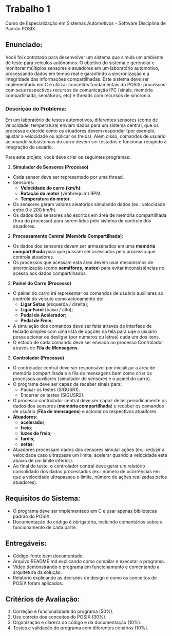 # Trabalho 1

Curso de Especialização em Sistemas Automotivos - Software
Disciplina de Padrão POSIX

## Enunciado: 

Você foi contratado para desenvolver um sistema que simula um ambiente de teste para veículos autônomos. O objetivo do sistema é gerenciar e monitorar múltiplos sensores e atuadores em um laboratório automotivo, processando dados em tempo real e garantindo a sincronização e a integridade das informações compartilhadas. Este sistema deve ser implementado em C e utilizar conceitos fundamentais do POSIX: processos com seus respectivos recursos de comunicação IPC (sinais, memória compartilhada, semáforos, etc) e threads com recursos de sincronia.

### Descrição do Problema:

Em um laboratório de testes automotivos, diferentes sensores (como de velocidade, temperatura) enviam dados para um sistema central, que os processa e decide como os atuadores devem responder (por exemplo, ajustar a velocidade ou aplicar os freios). Além disso, comandos de usuário acionando subsistemas do carro devem ser testados e funcionar reagindo à integração do usuário.

Para este projeto, você deve criar os seguintes programas:
1.	**Simulador de Sensores (Processo)**  
- Cada sensor deve ser representado por uma thread.  
- Sensores:     
    - **Velocidade do carro (km/h)**:  
    - **Rotação do motor** (virabrequim) RPM;  
    - **Temperatura do motor**.  
- Os sensores geram valores aleatórios simulando dados (ex.: velocidade entre 0 e 200 km/h).  
- Os dados dos sensores são escritos em área de memória compartilhada (fora do processo) para serem lidos pelo sistema de controle dos atuadores.   

2.	**Processamento Central (Memória Compartilhada)**:  
- Os dados dos sensores devem ser armazenados em uma **memória compartilhada** para que possam ser acessados pelo processo que controla atuadores.  
- Os processos que acessam esta área devem usar mecanismos de sincronização (como **semáforos**, **mutex**) para evitar inconsistências no acesso aos dados compartilhados.  

3. **Painel do Carro (Processo)**
- O painel do carro irá representar os comandos de usuário auxiliares ao controle do veículo como acionamento de:
    - **Ligar Setas** (esquerda / direita);  
    - **Ligar Farol** (baixo / alto);  
    - **Pedal do Acelerador**;
    - **Pedal de Freio**;
- A simulação dos comandos deve ser feita através de interface de teclado simples com uma lista de opções na tela para uqe o usuário possa acionar ou desligar (por números ou letras) cada um dos itens.
- O estado de cada comando deve ser enviado ao processo Controlador através de **Fila de Mensagens**.  

3. **Controlador (Processo)**
- O controlador central deve ser responsável por inicializar a área de memória compartilhada e a fila de mensagens bem como criar os processos auxiliares (simulador de sensores e o painel do carro).  
- O programa deve ser capaz de receber sinais para:  
    - Pausar os testes (SIGUSR1).  
    - Encerrar os testes (SIGUSR2).
- O processo controlador central deve ser capaz de ler periodicamente os dados dos sensores (**memória compartilhada**) e receber os comandos de usuário (**Fila de mensagens**) e acionar os respectivos atuadores.
- **Atuadores**:   
    - **acelerador**;
    - **freio**;  
    - **luzes de freio**;  
    - **faróis**;  
    - **setas**.
- Atuadores processam dados dos sensores simular ações (ex.: reduzir a velocidade caso ultrapasse um limite, acelerar quando a velocidade está abaixo de um limite inferior).
- Ao final do teste, o controlador central deve gerar um relatório consolidado dos dados processados (ex.: número de ocorrências em que a velocidade ultrapassou o limite, número de ações realizadas pelos atuadores).

## Requisitos do Sistema:

- O programa deve ser implementado em C e usar apenas bibliotecas padrão do POSIX.  
- Documentação do código é obrigatória, incluindo comentários sobre o funcionamento de cada parte.  

## Entregáveis:  
- Código-fonte bem documentado.
- Arquivo README.md explicando como compilar e executar o programa.  
- Vídeo demonstrando o programa em funcionamento e comentando a arquitetura da solução.  
- Relatório explicando as decisões de design e como os conceitos de POSIX foram aplicados.

## Critérios de Avaliação:
1.	Correção e funcionalidade do programa (50%).
2.	Uso correto dos conceitos do POSIX (30%).
3.	Organização e clareza do código e da documentação (10%).
4.	Testes e validação do programa com diferentes cenários (10%).
